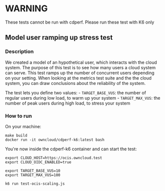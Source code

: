 # WARNING

These tests cannot be run with cdperf. Please run these test with K6 only

## Model user ramping up stress test

### Description

We created a model of an hypothetical user, which interacts with the cloud system.
The purpose of this test is to see how many users a cloud system can serve. This test ramps up the number of concurrent users depending on your setting. When looking at the metrics test suite and the the cloud system, you can draw conclusions about the reliability of the system.

The test lets you define two values:
    - `TARGET_BASE_VUS`: the number of regular users during low load, to warm up your system
    - `TARGET_MAX_VUS`: the number of peak users during high load, to stress your system

### How to run

On your machine:

```shell
make build
docker run -it owncloud/cdperf-k6:latest bash
```

You're now inside the cdperf-k6 container and can start the test:

```shell
export CLOUD_HOST=https://ocis.owncloud.test
export CLOUD_OIDC_ENABLED=true

export TARGET_BASE_VUS=10
export TARGET_MAX_VUS=100

k6 run test-ocis-scaling.js
```
